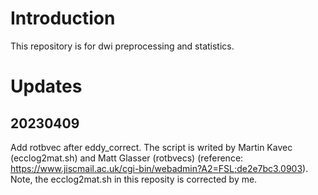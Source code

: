 # Introduction

This repository is for dwi preprocessing and statistics.

# Updates

## 20230409

Add rotbvec after eddy_correct. The script is writed by Martin Kavec (ecclog2mat.sh) and Matt Glasser (rotbvecs) (reference: https://www.jiscmail.ac.uk/cgi-bin/webadmin?A2=FSL;de2e7bc3.0903). Note, the ecclog2mat.sh in this reposity is corrected by me.